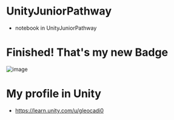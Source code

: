 # UnityJuniorPathway
- notebook in UnityJuniorPathway

# Finished! That's my new Badge 

![image](https://user-images.githubusercontent.com/99060199/181656066-e7d9eff9-b4c1-4475-87fa-31041b874545.png)

 
 # My profile in Unity

- https://learn.unity.com/u/gleocadi0
